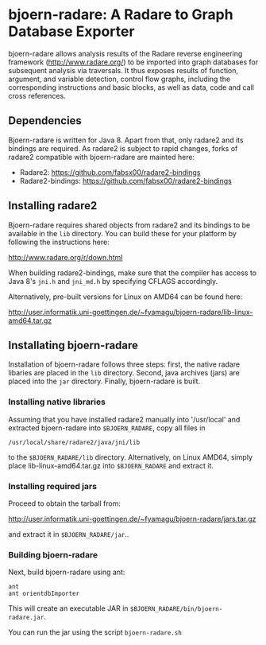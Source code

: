 # bjoern-radare: A Radare to Graph Database Exporter

bjoern-radare allows analysis results of the Radare reverse
engineering framework (http://www.radare.org/) to be imported into
graph databases for subsequent analysis via traversals. It thus
exposes results of function, argument, and variable detection, control
flow graphs, including the corresponding instructions and basic
blocks, as well as data, code and call cross references.

## Dependencies

Bjoern-radare is written for Java 8. Apart from that, only radare2 and
its bindings are required. As radare2 is subject to rapid changes,
forks of radare2 compatible with bjoern-radare are mainted here:

* Radare2: https://github.com/fabsx00/radare2-bindings
* Radare2-bindings: https://github.com/fabsx00/radare2-bindings

## Installing radare2

Bjoern-radare requires shared objects from radare2 and its bindings to
be available in the `lib` directory. You can build these for your
platform by following the instructions here:

http://www.radare.org/r/down.html

When building radare2-bindings, make sure that the compiler has access
to Java 8's `jni.h` and `jni_md.h` by specifying CFLAGS accordingly.

Alternatively, pre-built versions for Linux on AMD64 can be found
here:

http://user.informatik.uni-goettingen.de/~fyamagu/bjoern-radare/lib-linux-amd64.tar.gz

## Installating bjoern-radare


Installation of bjoern-radare follows three steps: first, the native
radare libaries are placed in the `lib` directory. Second, java
archives (jars) are placed into the `jar` directory. Finally,
bjoern-radare is built.

### Installing native libraries

Assuming that you have installed radare2 manually into '/usr/local'
and extracted bjoern-radare into `$BJOERN_RADARE`, copy all files in

	/usr/local/share/radare2/java/jni/lib

to the `$BJOERN_RADARE/lib` directory. Alternatively, on Linux AMD64,
simply place lib-linux-amd64.tar.gz into `$BJOERN_RADARE` and extract
it.

### Installing required jars

Proceed to obtain the tarball from:

http://user.informatik.uni-goettingen.de/~fyamagu/bjoern-radare/jars.tar.gz

and extract it in `$BJOERN_RADARE/jar`..

### Building bjoern-radare

Next, build bjoern-radare using ant:

	ant
	ant orientdbImporter

This will create an executable JAR in `$BJOERN_RADARE/bin/bjoern-radare.jar`.

You can run the jar using the script `bjoern-radare.sh`

